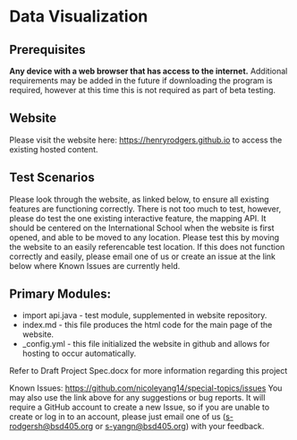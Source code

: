 # Data Visualization

## Prerequisites
<b>Any device with a web browser that has access to the internet.</b> Additional requirements may be added in the future if downloading the program is required, however at this time this is not required as part of beta testing.

## Website
Please visit the website here: https://henryrodgers.github.io to access the existing hosted content.

## Test Scenarios
Please look through the website, as linked below, to ensure all existing features are functioning correctly. There is not too much to test, however, please do test the one existing interactive feature, the mapping API. It should be centered on the International School when the website is first opened, and able to be moved to any location. Please test this by moving the website to an easily referencable test location. If this does not function correctly and easily, please email one of us or create an issue at the link below where Known Issues are currently held.

## Primary Modules:
* import api.java - test module, supplemented in website repository.
* index.md - this file produces the html code for the main page of the website.
* _config.yml - this file initialized the website in github and allows for hosting to occur automatically.

Refer to Draft Project Spec.docx for more information regarding this project

Known Issues: https://github.com/nicoleyang14/special-topics/issues
You may also use the link above for any suggestions or bug reports. It will require a GitHub account to create a new Issue, so if you are unable to create or log in to an account, please just email one of us (s-rodgersh@bsd405.org or s-yangn@bsd405.org) with your feedback.